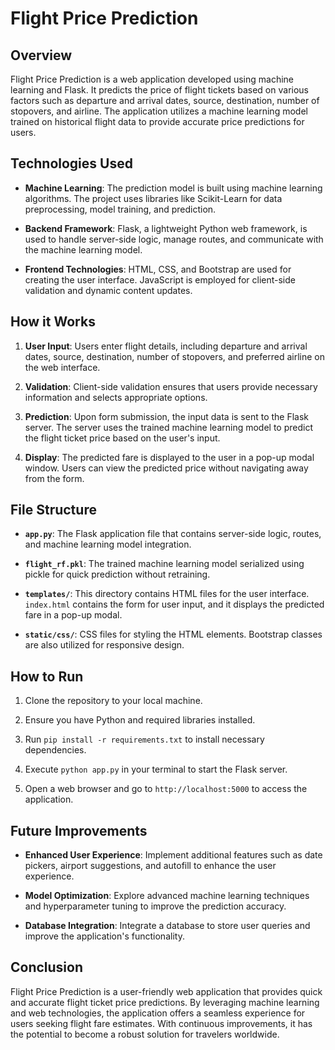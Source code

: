 # Flight Price Prediction

## Overview

Flight Price Prediction is a web application developed using machine learning and Flask. It predicts the price of flight tickets based on various factors such as departure and arrival dates, source, destination, number of stopovers, and airline. The application utilizes a machine learning model trained on historical flight data to provide accurate price predictions for users.

## Technologies Used

- **Machine Learning**: The prediction model is built using machine learning algorithms. The project uses libraries like Scikit-Learn for data preprocessing, model training, and prediction.

- **Backend Framework**: Flask, a lightweight Python web framework, is used to handle server-side logic, manage routes, and communicate with the machine learning model.

- **Frontend Technologies**: HTML, CSS, and Bootstrap are used for creating the user interface. JavaScript is employed for client-side validation and dynamic content updates.

## How it Works

1. **User Input**: Users enter flight details, including departure and arrival dates, source, destination, number of stopovers, and preferred airline on the web interface.

2. **Validation**: Client-side validation ensures that users provide necessary information and selects appropriate options.

3. **Prediction**: Upon form submission, the input data is sent to the Flask server. The server uses the trained machine learning model to predict the flight ticket price based on the user's input.

4. **Display**: The predicted fare is displayed to the user in a pop-up modal window. Users can view the predicted price without navigating away from the form.

## File Structure

- **`app.py`**: The Flask application file that contains server-side logic, routes, and machine learning model integration.

- **`flight_rf.pkl`**: The trained machine learning model serialized using pickle for quick prediction without retraining.

- **`templates/`**: This directory contains HTML files for the user interface. `index.html` contains the form for user input, and it displays the predicted fare in a pop-up modal.

- **`static/css/`**: CSS files for styling the HTML elements. Bootstrap classes are also utilized for responsive design.

## How to Run

1. Clone the repository to your local machine.

2. Ensure you have Python and required libraries installed.

3. Run `pip install -r requirements.txt` to install necessary dependencies.

4. Execute `python app.py` in your terminal to start the Flask server.

5. Open a web browser and go to `http://localhost:5000` to access the application.

## Future Improvements

- **Enhanced User Experience**: Implement additional features such as date pickers, airport suggestions, and autofill to enhance the user experience.

- **Model Optimization**: Explore advanced machine learning techniques and hyperparameter tuning to improve the prediction accuracy.

- **Database Integration**: Integrate a database to store user queries and improve the application's functionality.

## Conclusion

Flight Price Prediction is a user-friendly web application that provides quick and accurate flight ticket price predictions. By leveraging machine learning and web technologies, the application offers a seamless experience for users seeking flight fare estimates. With continuous improvements, it has the potential to become a robust solution for travelers worldwide.
